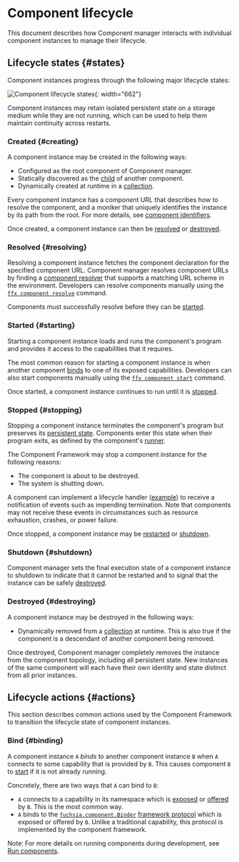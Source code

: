 # Component lifecycle

This document describes how Component manager interacts with individual component
instances to manage their lifecycle.

## Lifecycle states {#states}

Component instances progress through the following major lifecycle states:

![Component lifecycle states](images/component-lifecycle.png){: width="662"}

Component instances may retain isolated persistent state on a storage medium
while they are not running, which can be used to help them maintain continuity
across restarts.

### Created {#creating}

A component instance may be created in the following ways:

-   Configured as the root component of Component manager.
-   Statically discovered as the [child][doc-manifests-children] of another
    component.
-   Dynamically created at runtime in a [collection][doc-collections].

Every component instance has a component URL that describes how to resolve the
component, and a moniker that uniquely identifies the instance by its path from
the root. For more details, see [component identifiers][doc-identifiers].

Once created, a component instance can then be [resolved](#resolving) or
[destroyed](#destroying).

### Resolved {#resolving}

Resolving a component instance fetches the component declaration for the
specified component URL. Component manager resolves component URLs by finding a
[component resolver][doc-resolvers] that supports a matching URL scheme in the
environment. Developers can resolve components manually using the
[`ffx component resolve`][ref-ffx-resolve] command.

Components must successfully resolve before they can be [started](#starting).

### Started {#starting}

Starting a component instance loads and runs the component's program and
provides it access to the capabilities that it requires.

The most common reason for starting a component instance is when another
component [binds](#binding) to one of its exposed capabilities. Developers can
also start components manually using the [`ffx component start`][ref-ffx-start]
command.

Once started, a component instance continues to run until it is
[stopped](#stopping).

### Stopped {#stopping}

Stopping a component instance terminates the component's program but preserves
its [persistent state][doc-storage]. Components enter this state when their
program exits, as defined by the component's [runner][doc-runners].

The Component Framework may stop a component instance for the following reasons:

-   The component is about to be destroyed.
-   The system is shutting down.

A component can implement a lifecycle handler ([example][handler-example]) to
receive a notification of events such as impending termination.
Note that components may not receive these events in circumstances such as
resource exhaustion, crashes, or power failure.

Once stopped, a component instance may be [restarted](#starting) or
[shutdown](#shutdown).

### Shutdown {#shutdown}

Component manager sets the final execution state of a component instance to
shutdown to indicate that it cannot be restarted and to signal that the instance
can be safely [destroyed](#destroying).

### Destroyed {#destroying}

A component instance may be destroyed in the following ways:

-   Dynamically removed from a [collection][doc-collections] at runtime. This is
    also true if the component is a descendant of another component being removed.

Once destroyed, Component manager completely removes the instance from the
component topology, including all persistent state. New instances of the same
component will each have their own identity and state distinct from all prior
instances.

## Lifecycle actions {#actions}

This section describes common actions used by the Component Framework to
transition the lifecycle state of component instances.

### Bind {#binding}

A component instance `A` _binds_ to another component instance `B` when `A`
connects to some capability that is provided by `B`. This causes component `B`
to [start](#starting) if it is not already running.

Concretely, there are two ways that `A` can bind to `B`:

-   `A` connects to a capability in its namespace which is
    [exposed][doc-manifests-expose] or [offered][doc-manifests-offer] by `B`.
    This is the most common way.
-   `A` binds to the [`fuchsia.component.Binder`][binder.fidl]
    [framework protocol][doc-framework-protocol] which is exposed or offered
    by `B`. Unlike a traditional capability, this protocol
    is implemented by the component framework.

Note: For more details on running components during development, see
[Run components][doc-run].

[binder.fidl]: https://fuchsia.dev/reference/fidl/fuchsia.component#Binder
[doc-framework-protocol]: capabilities/protocol.md#framework
[doc-collections]: realms.md#collections
[doc-identifiers]: identifiers.md
[doc-manifests-children]: https://fuchsia.dev/reference/cml#children
[doc-manifests-expose]: https://fuchsia.dev/reference/cml#expose
[doc-manifests-offer]: https://fuchsia.dev/reference/cml#offer
[doc-manifests]: component_manifests.md
[doc-resolvers]: capabilities/resolvers.md
[doc-runners]: capabilities/runners.md
[doc-storage]: capabilities/storage.md
[doc-run]: /docs/development/components/run.md
[handler-example]: /examples/components/lifecycle
[ref-ffx-resolve]: https://fuchsia.dev/reference/tools/sdk/ffx#resolve
[ref-ffx-start]: https://fuchsia.dev/reference/tools/sdk/ffx#start
